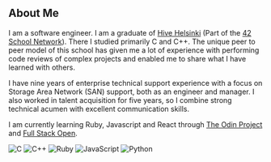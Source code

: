 ## About Me

I am a software engineer. I am a graduate of [Hive Helsinki](https://hive.fi) (Part of the [42 School Network](https://42.fr)).
There I studied primarily C and C++. The unique peer to peer model of this school has given me a lot of experience with performing code reviews of complex projects and enabled me to share what I have learned with others.

I have nine years of enterprise technical support experience with a focus on Storage Area Network (SAN) support, both as an engineer and manager. I also worked in talent acquisition for five years, so I combine strong technical acumen with excellent communication skills.

I am currently learning Ruby, Javascript and React through [The Odin Project](https://theodinproject.com) and [Full Stack Open](https://fullstackopen.com).

![C](https://img.shields.io/badge/-C-A8B9CC?style=for-the-badge&logo=c&logoColor=black)
![C++](https://img.shields.io/badge/-C++-00599C?style=for-the-badge&logo=cplusplus&logoColor=white)
![Ruby](https://img.shields.io/badge/ruby-FF0000?style=for-the-badge&logo=ruby&logoColor=FFFFFF)
![JavaScript](https://img.shields.io/badge/-JavaScript-F7DF1E?style=for-the-badge&logo=javascript&logoColor=black)
![Python](https://img.shields.io/badge/python-075290?style=for-the-badge&logo=python&logoColor=f1c232)
<!--
**KrolPolski/KrolPolski** is a ✨ _special_ ✨ repository because its `README.md` (this file) appears on your GitHub profile.

Here are some ideas to get you started:

- 🔭 I’m currently working on ...
- 🌱 I’m currently learning ...
- 👯 I’m looking to collaborate on ...
- 🤔 I’m looking for help with ...
- 💬 Ask me about ...
- 📫 How to reach me: ...
- 😄 Pronouns: ...
- ⚡ Fun fact: ...
-->

